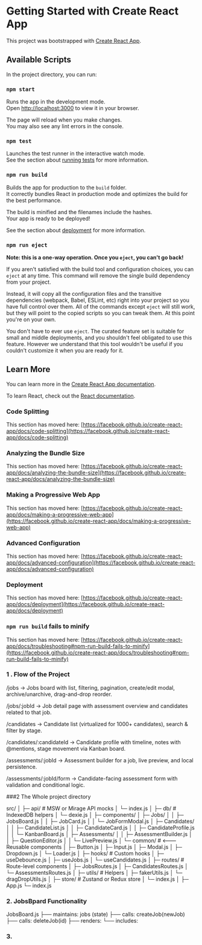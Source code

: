 # Getting Started with Create React App

This project was bootstrapped with [Create React App](https://github.com/facebook/create-react-app).

## Available Scripts

In the project directory, you can run:

### `npm start`

Runs the app in the development mode.\
Open [http://localhost:3000](http://localhost:3000) to view it in your browser.

The page will reload when you make changes.\
You may also see any lint errors in the console.

### `npm test`

Launches the test runner in the interactive watch mode.\
See the section about [running tests](https://facebook.github.io/create-react-app/docs/running-tests) for more information.

### `npm run build`

Builds the app for production to the `build` folder.\
It correctly bundles React in production mode and optimizes the build for the best performance.

The build is minified and the filenames include the hashes.\
Your app is ready to be deployed!

See the section about [deployment](https://facebook.github.io/create-react-app/docs/deployment) for more information.

### `npm run eject`

**Note: this is a one-way operation. Once you `eject`, you can't go back!**

If you aren't satisfied with the build tool and configuration choices, you can `eject` at any time. This command will remove the single build dependency from your project.

Instead, it will copy all the configuration files and the transitive dependencies (webpack, Babel, ESLint, etc) right into your project so you have full control over them. All of the commands except `eject` will still work, but they will point to the copied scripts so you can tweak them. At this point you're on your own.

You don't have to ever use `eject`. The curated feature set is suitable for small and middle deployments, and you shouldn't feel obligated to use this feature. However we understand that this tool wouldn't be useful if you couldn't customize it when you are ready for it.

## Learn More

You can learn more in the [Create React App documentation](https://facebook.github.io/create-react-app/docs/getting-started).

To learn React, check out the [React documentation](https://reactjs.org/).

### Code Splitting

This section has moved here: [https://facebook.github.io/create-react-app/docs/code-splitting](https://facebook.github.io/create-react-app/docs/code-splitting)

### Analyzing the Bundle Size

This section has moved here: [https://facebook.github.io/create-react-app/docs/analyzing-the-bundle-size](https://facebook.github.io/create-react-app/docs/analyzing-the-bundle-size)

### Making a Progressive Web App

This section has moved here: [https://facebook.github.io/create-react-app/docs/making-a-progressive-web-app](https://facebook.github.io/create-react-app/docs/making-a-progressive-web-app)

### Advanced Configuration

This section has moved here: [https://facebook.github.io/create-react-app/docs/advanced-configuration](https://facebook.github.io/create-react-app/docs/advanced-configuration)

### Deployment

This section has moved here: [https://facebook.github.io/create-react-app/docs/deployment](https://facebook.github.io/create-react-app/docs/deployment)

### `npm run build` fails to minify

This section has moved here: [https://facebook.github.io/create-react-app/docs/troubleshooting#npm-run-build-fails-to-minify](https://facebook.github.io/create-react-app/docs/troubleshooting#npm-run-build-fails-to-minify)



###  1 . Flow of the Project


/jobs ->	Jobs board with list, filtering, pagination, create/edit modal, archive/unarchive, drag-and-drop reorder.

/jobs/:jobId ->	Job detail page with assessment overview and candidates related to that job.

/candidates	-> Candidate list (virtualized for 1000+ candidates), search & filter by stage.

/candidates/:candidateId ->	Candidate profile with timeline, notes with @mentions, stage movement via Kanban board.

/assessments/:jobId ->	Assessment builder for a job, live preview, and local persistence.

/assessments/:jobId/form ->	Candidate-facing assessment form with validation and conditional logic.

###2 The Whole project directory

src/
│
├─ api/                 # MSW or Mirage API mocks
│   └─ index.js
│
├─ db/                 # IndexedDB helpers
│   └─ dexie.js
│
├─ components/
│   ├─ Jobs/
│   │   ├─ JobsBoard.js
│   │   ├─ JobCard.js
│   │   └─ JobFormModal.js
│   ├─ Candidates/
│   │   ├─ CandidateList.js
│   │   ├─ CandidateCard.js
│   │   ├─ CandidateProfile.js
│   │   └─ KanbanBoard.js
│   ├─ Assessments/
│   │   ├─ AssessmentBuilder.js
│   │   ├─ QuestionEditor.js
│   │   └─ LivePreview.js
│   └─ common/          # <--- Reusable components
│       ├─ Button.js
│       ├─ Input.js
│       ├─ Modal.js
│       ├─ Dropdown.js
│       └─ Loader.js
│
├─ hooks/              # Custom hooks
│   ├─ useDebounce.js
│   ├─ useJobs.js
│   └─ useCandidates.js
│
├─ routes/             # Route-level components
│   ├─ JobsRoutes.js
│   ├─ CandidatesRoutes.js
│   └─ AssessmentsRoutes.js
│
├─ utils/                     # Helpers
│   ├─ fakerUtils.js
│   └─ dragDropUtils.js
│
├─ store/              # Zustand or Redux store
│   └─ index.js
│
├─ App.js
└─ index.js


### 2. JobsBpard Functionality
JobsBoard.js
├── maintains: jobs (state)
├── calls: createJob(newJob)
├── calls: deleteJob(id)
├── renders: <JobCard job={...} onDelete={deleteJob} />
└── includes: <JobFormModal onAddJob={createJob} />

### 3.

